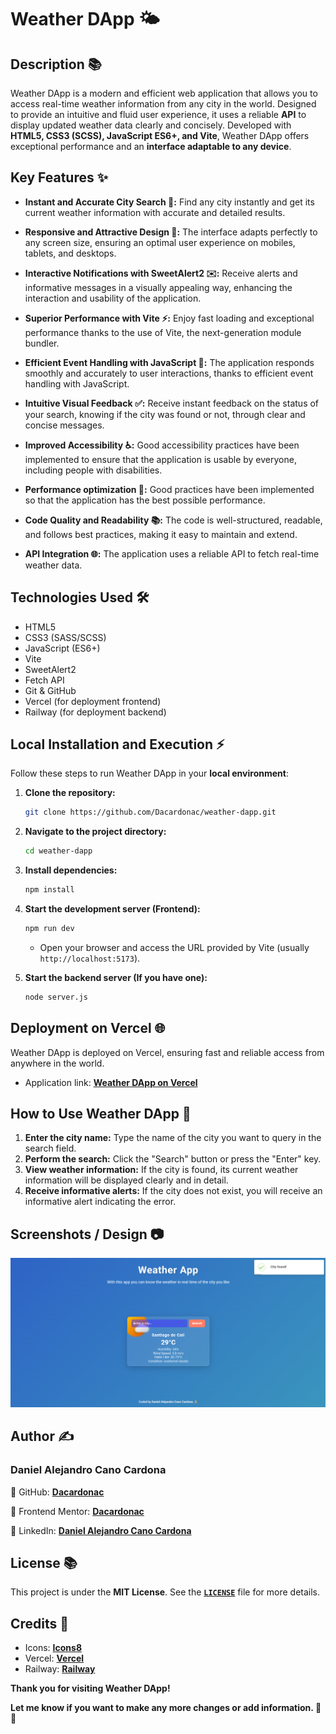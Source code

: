# Weather DApp ️🌤️

## Description 📚

Weather DApp is a modern and efficient web application that allows you to access real-time weather information from any city in the world. Designed to provide an intuitive and fluid user experience, it uses a reliable **API** to display updated weather data clearly and concisely. Developed with **HTML5, CSS3 (SCSS), JavaScript ES6+, and Vite**, Weather DApp offers exceptional performance and an **interface adaptable to any device**.

## Key Features ✨

* **Instant and Accurate City Search 🔎:** Find any city instantly and get its current weather information with accurate and detailed results.

* **Responsive and Attractive Design 📱:** The interface adapts perfectly to any screen size, ensuring an optimal user experience on mobiles, tablets, and desktops.

* **Interactive Notifications with SweetAlert2 ✉️:** Receive alerts and informative messages in a visually appealing way, enhancing the interaction and usability of the application.

* **Superior Performance with Vite ⚡:** Enjoy fast loading and exceptional performance thanks to the use of Vite, the next-generation module bundler.

* **Efficient Event Handling with JavaScript 🚀:** The application responds smoothly and accurately to user interactions, thanks to efficient event handling with JavaScript.

* **Intuitive Visual Feedback ✅:** Receive instant feedback on the status of your search, knowing if the city was found or not, through clear and concise messages.

* **Improved Accessibility ♿:** Good accessibility practices have been implemented to ensure that the application is usable by everyone, including people with disabilities.

* **Performance optimization 🎉:** Good practices have been implemented so that the application has the best possible performance.

* **Code Quality and Readability 📚:** The code is well-structured, readable, and follows best practices, making it easy to maintain and extend.

* **API Integration 🌐:** The application uses a reliable API to fetch real-time weather data.

## Technologies Used ️🛠️

* HTML5
* CSS3 (SASS/SCSS)
* JavaScript (ES6+)
* Vite
* SweetAlert2
* Fetch API
* Git & GitHub
* Vercel (for deployment frontend)
* Railway (for deployment backend)

## Local Installation and Execution ⚡

Follow these steps to run Weather DApp in your **local environment**:

1.  **Clone the repository:**

    ```bash
    git clone https://github.com/Dacardonac/weather-dapp.git
    ```

2.  **Navigate to the project directory:**

    ```bash
    cd weather-dapp
    ```

3.  **Install dependencies:**

    ```bash
    npm install
    ```

4.  **Start the development server (Frontend):**

    ```bash
    npm run dev
    ```

    * Open your browser and access the URL provided by Vite (usually `http://localhost:5173`).
5.  **Start the backend server (If you have one):**
    ```bash
    node server.js
    ```

## Deployment on Vercel 🌐

Weather DApp is deployed on Vercel, ensuring fast and reliable access from anywhere in the world.

* Application link: **[Weather DApp on Vercel](https://web3-dapp-weather.vercel.app/)**

## How to Use Weather DApp 📄

1.  **Enter the city name:** Type the name of the city you want to query in the search field.
2.  **Perform the search:** Click the "Search" button or press the "Enter" key.
3.  **View weather information:** If the city is found, its current weather information will be displayed clearly and in detail.
4.  **Receive informative alerts:** If the city does not exist, you will receive an informative alert indicating the error.

## Screenshots / Design ️📷

![Desktop Design](./frontend/public/assets/images/desktop-design.webp)

## Author ✍️
### Daniel Alejandro Cano Cardona

📌 GitHub: **[Dacardonac](https://github.com/Dacardonac)**

📌 Frontend Mentor: **[Dacardonac](https://www.frontendmentor.io/profile/Dacardonac)**

📌 LinkedIn: **[Daniel Alejandro Cano Cardona](https://www.linkedin.com/in/daniel-alejandro-cano-cardona/)**

## License 📚

This project is under the **MIT License**. See the **[`LICENSE`](./LICENSE)** file for more details.

## Credits 🙌

* Icons: **[Icons8](https://icons8.com/)**
* Vercel: **[Vercel](https://vercel.com/)**
* Railway: **[Railway](https://railway.app/)**

**Thank you for visiting Weather DApp!**

**Let me know if you want to make any more changes or add information. 🚀😃**